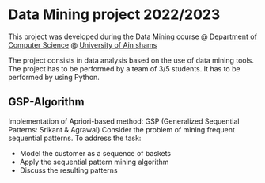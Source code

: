 
# Data Mining project 2022/2023 

This project was developed during the Data Mining course @ 
[Department of Computer Science](https://www.facebook.com/groups/3201028960212058) @ [University of Ain shams](https://www.asu.edu.eg/) 


The project consists in data analysis based on the use of data mining tools.
The project has to be performed by a team of 3/5 students. It has to be performed by
using Python.

##  GSP-Algorithm
Implementation of Apriori-based method: GSP (Generalized Sequential Patterns: Srikant &amp; Agrawal) 
Consider the problem of mining frequent sequential patterns. To address the task:
- Model the customer as a sequence of baskets
- Apply the sequential pattern mining algorithm
- Discuss the resulting patterns

